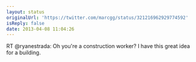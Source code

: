 ```yaml
---
layout: status
originalUrl: 'https://twitter.com/marcgg/status/321216962929774592'
isReply: false
date: 2013-04-08 11:04:26
---
```


RT @ryanestrada: Oh you're a construction worker? I have this great idea for a building.
